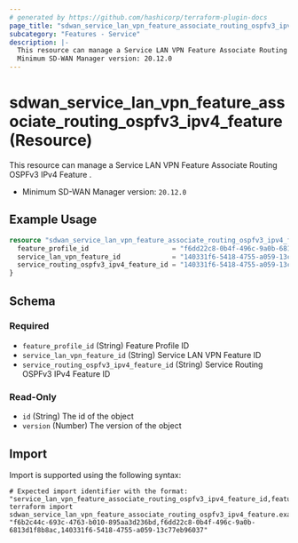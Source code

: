 ```yaml
---
# generated by https://github.com/hashicorp/terraform-plugin-docs
page_title: "sdwan_service_lan_vpn_feature_associate_routing_ospfv3_ipv4_feature Resource - terraform-provider-sdwan"
subcategory: "Features - Service"
description: |-
  This resource can manage a Service LAN VPN Feature Associate Routing OSPFv3 IPv4 Feature .
  Minimum SD-WAN Manager version: 20.12.0
---
```


# sdwan_service_lan_vpn_feature_associate_routing_ospfv3_ipv4_feature (Resource)

This resource can manage a Service LAN VPN Feature Associate Routing OSPFv3 IPv4 Feature .
  - Minimum SD-WAN Manager version: `20.12.0`

## Example Usage

```terraform
resource "sdwan_service_lan_vpn_feature_associate_routing_ospfv3_ipv4_feature" "example" {
  feature_profile_id                     = "f6dd22c8-0b4f-496c-9a0b-6813d1f8b8ac"
  service_lan_vpn_feature_id             = "140331f6-5418-4755-a059-13c77eb96037"
  service_routing_ospfv3_ipv4_feature_id = "140331f6-5418-4755-a059-13c77eb96037"
}
```

<!-- schema generated by tfplugindocs -->
## Schema

### Required

- `feature_profile_id` (String) Feature Profile ID
- `service_lan_vpn_feature_id` (String) Service LAN VPN Feature ID
- `service_routing_ospfv3_ipv4_feature_id` (String) Service Routing OSPFv3 IPv4 Feature ID

### Read-Only

- `id` (String) The id of the object
- `version` (Number) The version of the object

## Import

Import is supported using the following syntax:

```shell
# Expected import identifier with the format: "service_lan_vpn_feature_associate_routing_ospfv3_ipv4_feature_id,feature_profile_id,service_lan_vpn_feature_id"
terraform import sdwan_service_lan_vpn_feature_associate_routing_ospfv3_ipv4_feature.example "f6b2c44c-693c-4763-b010-895aa3d236bd,f6dd22c8-0b4f-496c-9a0b-6813d1f8b8ac,140331f6-5418-4755-a059-13c77eb96037"
```

